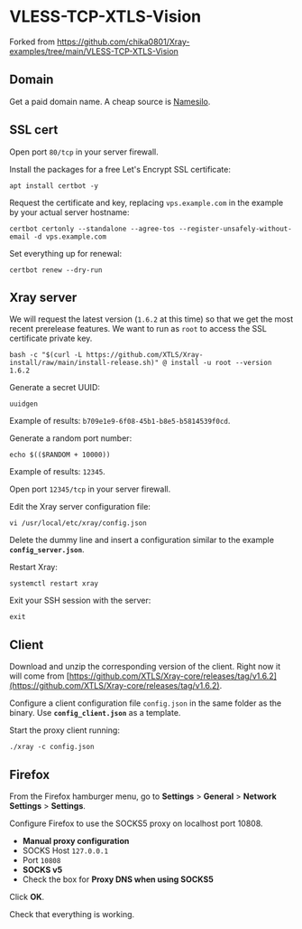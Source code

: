 # VLESS-TCP-XTLS-Vision

Forked from https://github.com/chika0801/Xray-examples/tree/main/VLESS-TCP-XTLS-Vision

## Domain

Get a paid domain name. A cheap source is [Namesilo](https://www.namesilo.com).

## SSL cert

Open port `80/tcp` in your server firewall.

Install the packages for a free Let's Encrypt SSL certificate:

```
apt install certbot -y
```

Request the certificate and key, replacing `vps.example.com` in the example by your actual server hostname:

```
certbot certonly --standalone --agree-tos --register-unsafely-without-email -d vps.example.com
```

Set everything up for renewal:

```
certbot renew --dry-run
```

## Xray server

We will request the latest version (`1.6.2` at this time) so that we get the most recent prerelease features. We want to run as `root` to access the SSL certificate private key.

```
bash -c "$(curl -L https://github.com/XTLS/Xray-install/raw/main/install-release.sh)" @ install -u root --version 1.6.2
```

Generate a secret UUID:

```
uuidgen
```

Example of results: `b709e1e9-6f08-45b1-b8e5-b5814539f0cd`.

Generate a random port number:

```
echo $(($RANDOM + 10000))
```

Example of results: `12345`.

Open port `12345/tcp` in your server firewall.

Edit the Xray server configuration file:

```
vi /usr/local/etc/xray/config.json
```

Delete the dummy line and insert a configuration similar to the example **`config_server.json`**.

Restart Xray:

```
systemctl restart xray
```

Exit your SSH session with the server:

```
exit
```

## Client

Download and unzip the corresponding version of the client. Right now it will come from [https://github.com/XTLS/Xray-core/releases/tag/v1.6.2](https://github.com/XTLS/Xray-core/releases/tag/v1.6.2).

Configure a client configuration file `config.json` in the same folder as the binary. Use **`config_client.json`** as a template.

Start the proxy client running:

```
./xray -c config.json
```

## Firefox

From the Firefox hamburger menu, go to **Settings** > **General** > **Network Settings** > **Settings**.

Configure Firefox to use the SOCKS5 proxy on localhost port 10808.

* **Manual proxy configuration**
* SOCKS Host `127.0.0.1`
* Port `10808`
* **SOCKS v5**
* Check the box for **Proxy DNS when using SOCKS5**

Click **OK**.

Check that everything is working.
